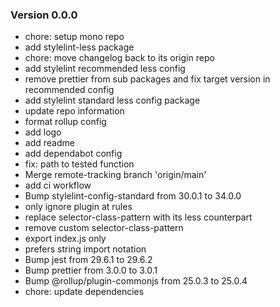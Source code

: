### Version 0.0.0
- chore: setup mono repo
- add stylelint-less package
- chore: move changelog back to its origin repo
- add stylelint recommended less config
- remove prettier from sub packages and fix target version in recommended config
- add stylelint standard less config package
- update repo information
- format rollup config
- add logo
- add readme
- add dependabot config
- fix: path to tested function
- Merge remote-tracking branch 'origin/main'
- add ci workflow
- Bump stylelint-config-standard from 30.0.1 to 34.0.0
- only ignore plugin at rules
- replace selector-class-pattern with its less counterpart
- remove custom selector-class-pattern
- export index.js only
- prefers string import notation
- Bump jest from 29.6.1 to 29.6.2
- Bump prettier from 3.0.0 to 3.0.1
- Bump @rollup/plugin-commonjs from 25.0.3 to 25.0.4
- chore: update dependencies

